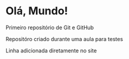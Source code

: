 # Olá, Mundo!
 Primeiro repositório de Git e GitHub

 Repositóro criado durante uma aula para testes

Linha adicionada diretamente no site
